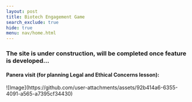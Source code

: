 ```yaml
---
layout: post
title: Biotech Engagement Game
search_exclude: true
hide: true
menu: nav/home.html
---
```


### The site is under construction, will be completed once feature is developed...

#### Panera visit (for planning Legal and Ethical Concerns lesson):
<p></p>
![Image](https://github.com/user-attachments/assets/92b414a6-6355-4091-a565-a7395cf34430)
